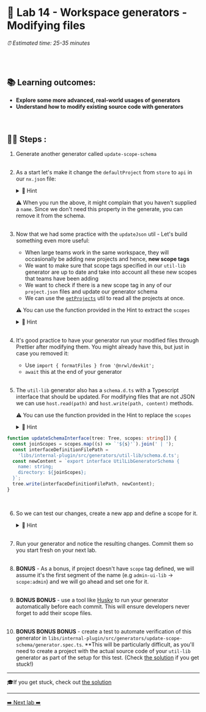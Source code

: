 # 🧵 Lab 14 - Workspace generators - Modifying files

###### ⏰ Estimated time: 25-35 minutes

<br />

## 📚 Learning outcomes:

- **Explore some more advanced, real-world usages of generators**
- **Understand how to modify existing source code with generators**
  <br /><br /><br />

## 🏋️‍♀️ Steps :

1. Generate another generator called `update-scope-schema`
   <br /> <br />

2. As a start let's make it change the `defaultProject` from `store` to `api` in our `nx.json` file:

   <details>
   <summary>🐳 Hint</summary>

   - Refer to the [docs](https://nx.dev/devkit/index#updatejson)
   - Use this utility:
     - `import { updateJson } from '@nrwl/devkit';`
   - As always, the answer is in the [the solution](SOLUTION.md). Try a few different approaches on your own first.
   </details>

   ⚠️ When you run the above, it might complain that you haven't supplied a `name`. Since
   we don't need this property in the generate, you can remove it from the schema.
   <br /> <br />

3. Now that we had some practice with the `updateJson` util - Let's build something even more useful:

   - When large teams work in the same workspace, they will occasionally be adding new projects and hence, **new scope tags**
   - We want to make sure that scope tags specified in our `util-lib` generator are up to date and take into account all these new scopes that teams have been adding
   - We want to check if there is a new scope tag in any of our `project.json` files and update our generator schema
   - We can use the [`getProjects`](https://nx.dev/devkit/index#getprojects) util to read all the projects at once.

   ⚠️ You can use the function provided in the Hint to extract the `scopes`

   <details>
   <summary>🐳 Hint</summary>

   ```typescript
   function getScopes(projectMap: Map<string, ProjectConfiguration>) {
     const projects: any[] = Array.from(projectMap.values());
     const allScopes: string[] = projects
       .map((project) =>
         project.tags
           // take only those that point to scope
           .filter((tag: string) => tag.startsWith('scope:'))
       )
       // flatten the array
       .reduce((acc, tags) => [...acc, ...tags], [])
       // remove prefix `scope:`
       .map((scope: string) => scope.slice(6));
     // remove duplicates
     return Array.from(new Set(allScopes));
   }
   ```

   </details>

   <br />

4. It's good practice to have your generator run your modified files through Prettier after modifying them. You might already have this, but just in case you removed it:

   - Use `import { formatFiles } from '@nrwl/devkit';`
   - `await` this at the end of your generator
     <br /> <br />

5. The `util-lib` generator also has a `schema.d.ts` with a Typescript interface that should be updated. For modifying files that are not JSON we can use `host.read(path)` and `host.write(path, content)` methods.

   ⚠️ You can use the function provided in the Hint to replace the `scopes`

   <details>
   <summary>🐳 Hint</summary>

```typescript
function updateSchemaInterface(tree: Tree, scopes: string[]) {
  const joinScopes = scopes.map((s) => `'${s}'`).join(' | ');
  const interfaceDefinitionFilePath =
    'libs/internal-plugin/src/generators/util-lib/schema.d.ts';
  const newContent = `export interface UtilLibGeneratorSchema {
    name: string;
    directory: ${joinScopes};
  }`;
  tree.write(interfaceDefinitionFilePath, newContent);
}
```

   </details>
   <br />

6. So we can test our changes, create a new app and define a scope for it.

     <details>
   <summary>🐳 Hint</summary>

   ```shell
   nx generate app videos --tags=scope:videos
   ```

   </details>
   <br />

7. Run your generator and notice the resulting changes. Commit them so you start fresh on your next lab.
   <br /> <br />

8. **BONUS** - As a bonus, if project doesn't have `scope` tag defined, we will assume it's the first segment of the name (e.g `admin-ui-lib` -> `scope:admin`) and we will go ahead and set one for it.
   <br /> <br />

9. **BONUS BONUS** - use a tool like [Husky](https://typicode.github.io/husky/#/) to run your
   generator automatically before each commit. This will ensure developers never forget to add
   their scope files.
   <br /> <br />

10. **BONUS BONUS BONUS** - create a test to automate verification of this generator in `libs/internal-plugin/src/generators/update-scope-schema/generator.spec.ts`. \*\*This will be particularly difficult, as you'll need to create a project with the actual source code of your `util-lib` generator as part of the setup for this test. (Check [the solution](SOLUTION.md) if you get stuck!)

---

🎓If you get stuck, check out [the solution](SOLUTION.md)

---

[➡️ Next lab ➡️](../lab15/LAB.md)
